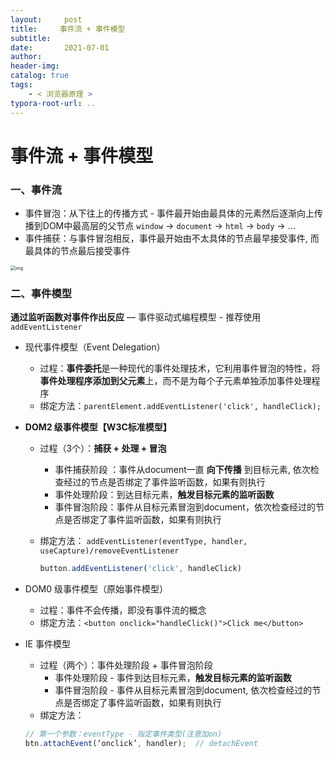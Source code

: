 ```yaml
---
layout:     post
title:     事件流 + 事件模型
subtitle:  
date:       2021-07-01
author:     
header-img: 
catalog: true
tags:
    - < 浏览器原理 >
typora-root-url: ..
---
```




# 事件流 + 事件模型

### 一、事件流

- 事件冒泡：从下往上的传播方式 - 事件最开始由最具体的元素然后逐渐向上传播到DOM中最高层的父节点 `window` -> `document` -> `html` -> `body` -> ...
- 事件捕获：与事件冒泡相反，事件最开始由不太具体的节点最早接受事件, 而最具体的节点最后接受事件

<img src="../img/assets_2019/watermark,type_ZmFuZ3poZW5naGVpdGk,shadow_10,text_aHR0cHM6Ly9ibG9nLmNzZG4ubmV0L3FxXzI3OTI2MTE5,size_16,color_FFFFFF,t_70.png" alt="img" style="zoom:50%;" />

### 二、事件模型

 **通过监听函数对事件作出反应** — 事件驱动式编程模型 - 推荐使用 `addEventListener`

- 现代事件模型（Event Delegation）
    - 过程：**事件委托**是一种现代的事件处理技术，它利用事件冒泡的特性，将 **事件处理程序添加到父元素**上，而不是为每个子元素单独添加事件处理程序
    - 绑定方法：`parentElement.addEventListener('click', handleClick);`

- **DOM2 级事件模型【W3C标准模型】**

    - 过程（3个）：**捕获 + 处理 + 冒泡**
        - 事件捕获阶段 ：事件从document一直 **向下传播** 到目标元素, 依次检查经过的节点是否绑定了事件监听函数，如果有则执行
        - 事件处理阶段：到达目标元素，**触发目标元素的监听函数**
        - 事件冒泡阶段：事件从目标元素冒泡到document，依次检查经过的节点是否绑定了事件监听函数，如果有则执行
        
    - 绑定方法： `addEventListener(eventType, handler, useCapture)/removeEventListener`

        ```js
        button.addEventListener('click', handleClick)
        ```

- DOM0 级事件模型（原始事件模型）

    - 过程：事件不会传播，即没有事件流的概念
    - 绑定方法：`<button onclick="handleClick()">Click me</button>`

- IE 事件模型

    - 过程（两个）：事件处理阶段 + 事件冒泡阶段
        - 事件处理阶段 - 事件到达目标元素，**触发目标元素的监听函数**
        - 事件冒泡阶段 - 事件从目标元素冒泡到document, 依次检查经过的节点是否绑定了事件监听函数，如果有则执行
    - 绑定方法：

    ```js
    // 第一个参数：eventType - 指定事件类型(注意加on)
    btn.attachEvent(‘onclick’, handler);  // detachEvent
    ```

    
